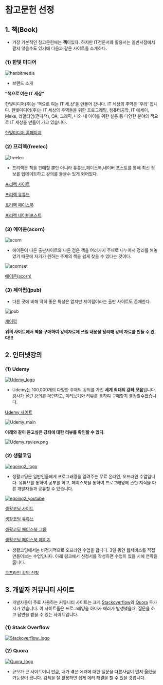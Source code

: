 # 참고문헌 선정

## 1. 책(Book)

* 가장 기본적인 참고문헌에는 **책**이있다. 하지만 IT전문서와 활용서는 일반서점에서 팔지 않을수도 있기에 다음과 같은 사이트를 소개하다.


### (1) 한빛 미디어


![hanbitmedia](./image/hanbitmedia.PNG)

* 브랜드 소개

**“책으로 여는 IT 세상”**

한빛미디어(주)는 ‘책으로 여는 IT 세.상’을 만들어 갑니다. IT 세상의 주역은 ‘우리’ 입니다. 한빛미디어(주)는 IT 세상의 주역들을 위한 프로그래밍, 컴퓨터공학, IT 에세이, Make, 리얼타임(전자책), OA, 그래픽, 나와 내 아이를 위한 실용 등 다양한 분야의 책으로 IT 세상을 만들어 가고 있습니다.


[한빛미디어 홈페이지](http://www.hanbit.co.kr/store/books/bestseller_list.html)


### (2) 프리렉(freelec)

![freelec](./image/freelec.PNG)

* 프리렉은 책을 판매할 뿐만 아니라 유튜브,페이스북,네이버 포스트를 통해 최신 정보를 업데이트하고 강의를 들을수 있게 되어있다.

[프리렉 사이트](https://freelec.co.kr/)

[프리렉 유튜브](https://www.youtube.com/user/FREELECKOR)

[프리렉 페이스북](https://www.facebook.com/%ED%94%84%EB%A6%AC%EB%A0%89-%EC%B6%9C%ED%8C%90%EC%82%AC-freelec-509640889554399/)

[프리렉 네이버포스트](https://post.naver.com/my.nhn?memberNo=34865381)

### (3) 에이콘(acorn)

![acorn](./image/acorn.PNG)

* 에이콘이 다른 출판사이트와 다른 점은 책을 여러가지 주제로 나누어서 정리를 해놓았기 때문에 자기가 원하는 주제의 책을 쉽게 찾을 수 있다는 것이다.

![acornset](./image/acornset.PNG)

 [에이콘(acorn)](http://acornpub.co.kr/)

### (3) 제이펍(jpub)

* 다른 곳에 비해 딱히 좋은 특성은 없지만 제이펍이라는 출판 사이트도 존재한다.

![jpub](./image/jpub.PNG)

[제이펍](https://jpub.tistory.com/)

**위의 사이트에서 책을 구매하여 강의자료에 쓰일 내용을 정리해 강의 자료를 만들 수 있다!!!**





## 2. 인터넷강의

### (1) Udemy

[![Udemy_logo](./image/Udemy_logo.png)](https://www.udemy.com/)

* Udemy는 100,000개의 다양한 주제의 강의를 가진 **세계 최대의 강좌 모음**입니다. 강사가 올린 강의를 확인하고, 미리보기와 리뷰를 통하여 구매할지 결정할수있습니다.

[Udemy 사이트](https://www.udemy.com/)


![Udemy_main](./image/Udemy_main.png)


**아래와 같이 듣고싶은 강좌에 대한 리뷰를 확인할 수 있다.**

![Udemy_review.png](./image/Udemy_review.png)


### (2) 생활코딩

[![egoing2_logo](./image/egoing2_logo.png)](https://www.opentutorials.org/course/1)

* 생활코딩은 일반인들에게 프로그래밍을 알려주는 무료 온라인, 오프라인 수업입니다. 유튜브를 통하여 공부를 하고, 페이스북을 통하여 프로그래밍에 관한 지식을 다른 개발자들과 공유할 수 있습니다. 

[![egoing2_youtube](./image/egoing2_youtube.png)](https://www.youtube.com/user/egoing2/)

[생활코딩 사이트](https://www.opentutorials.org/course/1)

[생활코딩 유튜브](http://www.youtube.com/user/egoing2)

[생활코딩 페이스북 그룹](http://goo.gl/BjjSh)

[생활코딩 페이스북 페이지](http://goo.gl/xsdUW)


* 생활코딩에서는 비정기적으로 오프라인 수업을 합니다. 3일 동안 웹서비스를 직접 만들어보는 수업입니다.  아래 링크에서 신청서를 작성하면 수업이 있을 시에 연락을 줍니다.


[오프라인 강의 신청](http://codingeverybody-notify.appspot.com)



## 3. 개발자 커뮤니티 사이트

* 개발자들이 주로 사용하는 커뮤니티 사이트는 크게 [Stackoverflow](https://stackoverflow.com/)와 [Quora](https://Quora.com/) 두가지가 있습니다. 이 사이트들은 프로그래밍을 하다가 에러가 발생했을때, 질문을 하고 답변을 받을 수 있는 사이트입니다. 

### (1) Stack Overflow

[![Stackoverflow_logo](./image/StackOverflow_logo.png)](https://stackoverflow.com/)

### (2) Quora

[![Quora_logo](./image/Quoro_logo.png)](https://Quora.com/)

* 규모가 큰 사이트이니 만큼, 내가 겪은 에러에 대한 질문을 다른사람이 먼저 올렸을 가능성이 큽니다. 검색을 잘 활용하면 쉽게 에러 해결을 할 수 있을 것입니다.